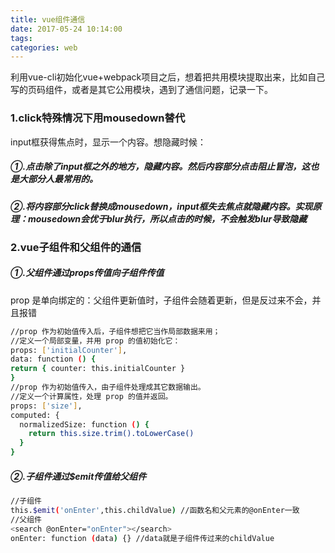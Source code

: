 ```yaml
---
title: vue组件通信
date: 2017-05-24 10:14:00
tags:
categories: web
---
```


利用vue-cli初始化vue+webpack项目之后，想着把共用模块提取出来，比如自己写的页码组件，或者是其它公用模块，遇到了通信问题，记录一下。

### 1.click特殊情况下用mousedown替代
input框获得焦点时，显示一个内容。想隐藏时候：
##### ①.点击除了input框之外的地方，隐藏内容。然后内容部分点击阻止冒泡，这也是大部分人最常用的。
##### ②.将内容部分click替换成mousedown，input框失去焦点就隐藏内容。实现原理：mousedown会优于blur执行，所以点击的时候，不会触发blur导致隐藏

### 2.vue子组件和父组件的通信
##### ①.父组件通过props传值向子组件传值
prop 是单向绑定的：父组件更新值时，子组件会随着更新，但是反过来不会，并且报错
```bash
//prop 作为初始值传入后，子组件想把它当作局部数据来用；
//定义一个局部变量，并用 prop 的值初始化它：
props: ['initialCounter'],
data: function () {
return { counter: this.initialCounter }
}
//prop 作为初始值传入，由子组件处理成其它数据输出。
//定义一个计算属性，处理 prop 的值并返回。
props: ['size'],
computed: {
  normalizedSize: function () {
    return this.size.trim().toLowerCase()
  }
}
```

##### ②.子组件通过$emit传值给父组件
```bash
//子组件
this.$emit('onEnter',this.childValue) //函数名和父元素的@onEnter一致
//父组件
<search @onEnter="onEnter"></search>
onEnter: function (data) {} //data就是子组件传过来的childValue
```
